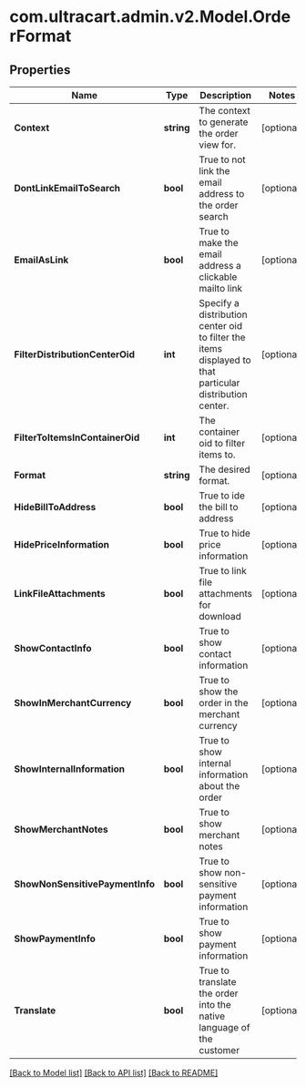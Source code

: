 
# com.ultracart.admin.v2.Model.OrderFormat

## Properties

Name | Type | Description | Notes
------------ | ------------- | ------------- | -------------
**Context** | **string** | The context to generate the order view for. | [optional] 
**DontLinkEmailToSearch** | **bool** | True to not link the email address to the order search | [optional] 
**EmailAsLink** | **bool** | True to make the email address a clickable mailto link | [optional] 
**FilterDistributionCenterOid** | **int** | Specify a distribution center oid to filter the items displayed to that particular distribution center. | [optional] 
**FilterToItemsInContainerOid** | **int** | The container oid to filter items to. | [optional] 
**Format** | **string** | The desired format. | [optional] 
**HideBillToAddress** | **bool** | True to ide the bill to address | [optional] 
**HidePriceInformation** | **bool** | True to hide price information | [optional] 
**LinkFileAttachments** | **bool** | True to link file attachments for download | [optional] 
**ShowContactInfo** | **bool** | True to show contact information | [optional] 
**ShowInMerchantCurrency** | **bool** | True to show the order in the merchant currency | [optional] 
**ShowInternalInformation** | **bool** | True to show internal information about the order | [optional] 
**ShowMerchantNotes** | **bool** | True to show merchant notes | [optional] 
**ShowNonSensitivePaymentInfo** | **bool** | True to show non-sensitive payment information | [optional] 
**ShowPaymentInfo** | **bool** | True to show payment information | [optional] 
**Translate** | **bool** | True to translate the order into the native language of the customer | [optional] 

[[Back to Model list]](../README.md#documentation-for-models)
[[Back to API list]](../README.md#documentation-for-api-endpoints)
[[Back to README]](../README.md)

